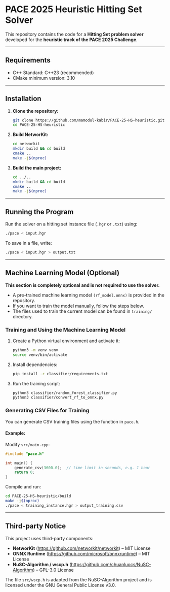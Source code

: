 # PACE 2025 Heuristic Hitting Set Solver

This repository contains the code for a **Hitting Set problem solver** developed for the **heuristic track of the PACE 2025 Challenge**.

---


## Requirements

- C++ Standard: C++23 (recommended)
- CMake minimum version: 3.10

---

## Installation

1. **Clone the repository:**

   ```bash
   git clone https://github.com/mamodul-kabir/PACE-25-HS-heuristic.git
   cd PACE-25-HS-heuristic
   ```

2. **Build NetworKit:**
	```bash
	cd networkit
	mkdir build && cd build
	cmake ..
	make -j$(nproc)
	```
3. **Build the main project:**
	```bash
	cd ../..
	mkdir build && cd build
	cmake ..
	make -j$(nproc)
	```
---

## Running the Program

Run the solver on a hitting set instance file (`.hgr` or `.txt`) using:
```bash
./pace < input.hgr
```

To save in a file, write: 
```bash
./pace < input.hgr > output.txt
```
---

## Machine Learning Model (Optional)
**This section is completely optional and is not required to use the solver.**

- A pre-trained machine learning model `(rf_model.onnx)` is provided in the repository.
- If you want to train the model manually, follow the steps below.
- The files used to train the current model can be found in `training/` directory. 


### Training and Using the Machine Learning Model 

1. Create a Python virtual environment and activate it:
	```bash
	python3 -m venv venv
	source venv/bin/activate
	```
3. Install dependencies:
	```bash
	pip install -r classifier/requirements.txt
	```
4. Run the training script:
	```bash
	python3 classifier/random_forest_classifier.py
	python3 classifier/convert_rf_to_onnx.py
	```

### Generating CSV Files for Training

You can generate CSV training files using the function in `pace.h`.

#### Example:
Modify `src/main.cpp`:
```cpp
#include "pace.h"

int main() {
    generate_csv(3600.0);  // time limit in seconds, e.g. 1 hour
    return 0;
}
```
Compile and run:
```bash
cd PACE-25-HS-heuristic/build
make -j$(nproc)
./pace < training_instance.hgr > output_training.csv
```
---

## Third-party Notice

This project uses third-party components:

- **NetworKit** (https://github.com/networkit/networkit) – MIT License
- **ONNX Runtime** (https://github.com/microsoft/onnxruntime) – MIT License
- **NuSC-Algorithm / wscp.h** (https://github.com/chuanluocs/NuSC-Algorithm) – GPL-3.0 License

The file `src/wscp.h` is adapted from the NuSC-Algorithm project and is licensed under the GNU General Public License v3.0.